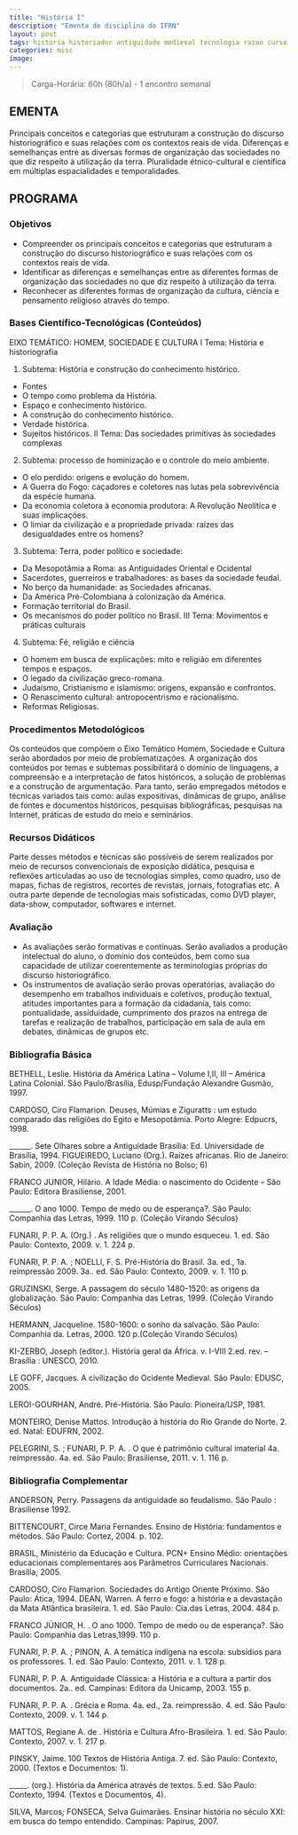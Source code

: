 ```yaml
---
title: "História I"
description: "Ementa de disciplina do IFRN"
layout: post
tags: historia historiador antiguidade medieval tecnologia razao curso ifrn history metodo cientifico religiao acao
categories: misc
image:
---
```


> Carga-Horária: 60h (80h/a) - 1 encontro semanal

## EMENTA

Principais conceitos e categorias que estruturam a construção do discurso historiográfico e suas relações com os contextos reais de vida. Diferenças e semelhanças entre as diversas formas de organização das sociedades no que diz respeito à utilização da terra. Pluralidade étnico-cultural e científica em múltiplas espacialidades e temporalidades.

## PROGRAMA

### Objetivos

- Compreender os principais conceitos e categorias que estruturam a construção do discurso historiográfico e suas relações com os contextos reais de vida.
- Identificar as diferenças e semelhanças entre as diferentes formas de organização das sociedades no que diz respeito à utilização da terra.
- Reconhecer as diferentes formas de organização da cultura, ciência e pensamento religioso através do tempo.

### Bases Científico-Tecnológicas (Conteúdos)

EIXO TEMÁTICO: HOMEM, SOCIEDADE E CULTURA
I Tema: História e historiografia
1. Subtema: História e construção do conhecimento histórico.
- Fontes
- O tempo como problema da História.
- Espaço e conhecimento histórico.
- A construção do conhecimento histórico.
- Verdade histórica.
- Sujeitos históricos.
II Tema: Das sociedades primitivas às sociedades complexas
2. Subtema: processo de hominização e o controle do meio ambiente.
- O elo perdido: origens e evolução do homem.
- A Guerra do Fogo: caçadores e coletores nas lutas pela sobrevivência da espécie humana.
- Da economia coletora à economia produtora: A Revolução Neolítica e suas implicações.
- O limiar da civilização e a propriedade privada: raízes das desigualdades entre os homens?
3. Subtema: Terra, poder político e sociedade:
- Da Mesopotâmia a Roma: as Antiguidades Oriental e Ocidental
- Sacerdotes, guerreiros e trabalhadores: as bases da sociedade feudal.
- No berço da humanidade: as Sociedades africanas.
- Da América Pré-Colombiana à colonização da América.
- Formação territorial do Brasil.
- Os mecanismos do poder político no Brasil.
III Tema: Movimentos e práticas culturais
4. Subtema: Fé, religião e ciência
- O homem em busca de explicações: mito e religião em diferentes tempos e espaços.
- O legado da civilização greco-romana.
- Judaísmo, Cristianismo e islamismo: origens, expansão e confrontos.
- O Renascimento cultural: antropocentrismo e racionalismo.
- Reformas Religiosas.

### Procedimentos Metodológicos

Os conteúdos que compõem o Eixo Temático Homem, Sociedade e Cultura serão abordados por meio de problematizações. A organização dos conteúdos por temas e subtemas possibilitará o domínio de linguagens, a compreensão e a interpretação de fatos históricos, a solução de problemas e a construção de argumentação. Para tanto, serão empregados métodos e técnicas variados tais como: aulas expositivas, dinâmicas de grupo, análise de fontes e documentos históricos, pesquisas bibliográficas, pesquisas na Internet, práticas de estudo do meio e seminários.

### Recursos Didáticos

Parte desses métodos e técnicas são possíveis de serem realizados por meio de recursos convencionais de exposição didática, pesquisa e reflexões articuladas ao uso de tecnologias simples, como quadro, uso de mapas, fichas de registros, recortes de revistas, jornais, fotografias etc. A outra parte depende de tecnologias mais sofisticadas, como DVD player, data-show, computador, softwares e internet.

### Avaliação

- As avaliações serão formativas e contínuas. Serão avaliados a produção intelectual do aluno, o domínio dos conteúdos, bem como sua capacidade de utilizar coerentemente as terminologias próprias do discurso historiográfico.
- Os instrumentos de avaliação serão provas operatórias, avaliação do desempenho em trabalhos individuais e coletivos, produção textual, atitudes importantes para a formação da cidadania, tais como: pontualidade, assiduidade, cumprimento dos prazos na entrega de tarefas e realização de trabalhos, participação em sala de aula em debates, dinâmicas de grupos etc.

### Bibliografia Básica

BETHELL, Leslie. História da América Latina – Volume I,II, III – América Latina Colonial. São Paulo/Brasília, Edusp/Fundação Alexandre Gusmão, 1997.

CARDOSO, Ciro Flamarion. Deuses, Múmias e Ziguratts : um estudo comparado das religiões do Egito e Mesopotâmia. Porto Alegre: Edpucrs, 1998.

______. Sete Olhares sobre a Antiguidade Brasília: Ed. Universidade de Brasília, 1994.
FIGUEIREDO, Luciano (Org.). Raízes africanas. Rio de Janeiro: Sabin, 2009. (Coleção Revista de História no Bolso; 6)

FRANCO JUNIOR, Hilário. A Idade Média: o nascimento do Ocidente – São Paulo: Editora Brasiliense, 2001.

______. O ano 1000. Tempo de medo ou de esperança?. São Paulo: Companhia das Letras, 1999. 110 p. (Coleção Virando Séculos)

FUNARI, P. P. A. (Org.) . As religiões que o mundo esqueceu. 1. ed. São Paulo: Contexto, 2009. v. 1. 224 p.

FUNARI, P. P. A. ; NOELLI, F. S. Pré-História do Brasil. 3a. ed., 1a. reimpressão 2009. 3a.. ed. São Paulo: Contexto, 2009. v. 1. 110 p.

GRUZINSKI, Serge. A passagem do século 1480-1520: as origens da globalização. São Paulo: Companhia das Letras, 1999. (Coleção Virando Séculos)

HERMANN, Jacqueline. 1580-1600: o sonho da salvação. São Paulo: Companhia da. Letras, 2000. 120 p.(Coleção Virando Séculos)

KI-ZERBO, Joseph (editor.). História geral da África. v. I-VIII 2.ed. rev. – Brasília : UNESCO, 2010.

LE GOFF, Jacques. A civilização do Ocidente Medieval. São Paulo: EDUSC, 2005.

LEROI-GOURHAN, André. Pré-História. São Paulo: Pioneira/USP, 1981.

MONTEIRO, Denise Mattos. Introdução à história do Rio Grande do Norte. 2. ed. Natal: EDUFRN, 2002.

PELEGRINI, S. ; FUNARI, P. P. A. . O que é patrimônio cultural imaterial 4a. reimpressão. 4a. ed. São Paulo: Brasiliense, 2011. v. 1. 116 p.

### Bibliografia Complementar

ANDERSON, Perry. Passagens da antiguidade ao feudalismo. São Paulo : Brasiliense 1992.

BITTENCOURT, Circe Maria Fernandes. Ensino de História: fundamentos e métodos. São Paulo: Cortez, 2004. p. 102.

BRASIL, Ministério da Educação e Cultura. PCN+ Ensino Médio: orientações educacionais complementares aos Parâmetros Curriculares Nacionais. Brasília, 2005.

CARDOSO, Ciro Flamarion. Sociedades do Antigo Oriente Próximo. São Paulo: Ática, 1994.
DEAN, Warren. A ferro e fogo: a história e a devastação da Mata Atlântica brasileira. 1. ed. São Paulo: Cia.das Letras, 2004. 484 p.

FRANCO JÚNIOR, H. . O ano 1000. Tempo de medo ou de esperança?. São Paulo: Companhia das Letras,1999. 110 p.

FUNARI, P. P. A. ; PINON, A. A temática indígena na escola: subsídios para os professores. 1. ed. São Paulo: Contexto, 2011. v. 1. 128 p.

FUNARI, P. P. A. Antiguidade Clássica: a História e a cultura a partir dos documentos. 2a.. ed. Campinas: Editora da Unicamp, 2003. 155 p.

FUNARI, P. P. A. . Grécia e Roma. 4a. ed., 2a. reimpressão. 4. ed. São Paulo: Contexto, 2009. v. 1. 144 p.

MATTOS, Regiane A. de . História e Cultura Afro-Brasileira. 1. ed. São Paulo: Contexto, 2007. v. 1. 217 p.

PINSKY, Jaime. 100 Textos de História Antiga. 7. ed. São Paulo: Contexto, 2000. (Textos e Documentos: 1).

_____. (org.). História da América através de textos. 5.ed. São Paulo: Contexto, 1994. (Textos e Documentos, 4).

SILVA, Marcos; FONSECA, Selva Guimarães. Ensinar história no século XXI: em busca do tempo entendido. Campinas: Papirus, 2007.
